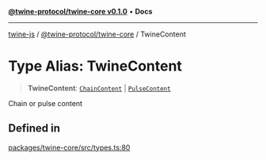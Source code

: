 [**@twine-protocol/twine-core v0.1.0**](../index.md) • **Docs**

***

[twine-js](../../../index.md) / [@twine-protocol/twine-core](../index.md) / TwineContent

# Type Alias: TwineContent

> **TwineContent**: [`ChainContent`](ChainContent.md) \| [`PulseContent`](PulseContent.md)

Chain or pulse content

## Defined in

[packages/twine-core/src/types.ts:80](https://github.com/twine-protocol/twine-js/blob/3800995f9c83f4f5711bcf3062ea754a1e4448ce/packages/twine-core/src/types.ts#L80)

